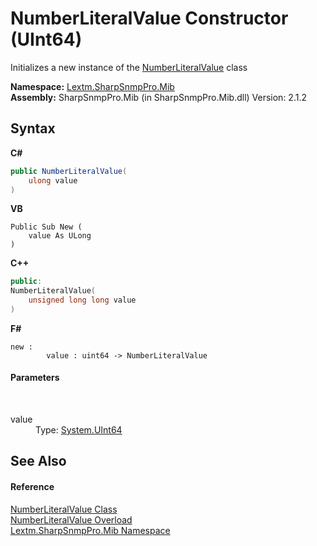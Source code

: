 # NumberLiteralValue Constructor (UInt64)
 

Initializes a new instance of the <a href="T_Lextm_SharpSnmpPro_Mib_NumberLiteralValue">NumberLiteralValue</a> class

**Namespace:**&nbsp;<a href="N_Lextm_SharpSnmpPro_Mib">Lextm.SharpSnmpPro.Mib</a><br />**Assembly:**&nbsp;SharpSnmpPro.Mib (in SharpSnmpPro.Mib.dll) Version: 2.1.2

## Syntax

**C#**<br />
``` C#
public NumberLiteralValue(
	ulong value
)
```

**VB**<br />
``` VB
Public Sub New ( 
	value As ULong
)
```

**C++**<br />
``` C++
public:
NumberLiteralValue(
	unsigned long long value
)
```

**F#**<br />
``` F#
new : 
        value : uint64 -> NumberLiteralValue
```


#### Parameters
&nbsp;<dl><dt>value</dt><dd>Type: <a href="https://docs.microsoft.com/dotnet/api/system.uint64" target="_blank" rel="noopener noreferrer">System.UInt64</a><br /></dd></dl>

## See Also


#### Reference
<a href="T_Lextm_SharpSnmpPro_Mib_NumberLiteralValue">NumberLiteralValue Class</a><br /><a href="Overload_Lextm_SharpSnmpPro_Mib_NumberLiteralValue__ctor">NumberLiteralValue Overload</a><br /><a href="N_Lextm_SharpSnmpPro_Mib">Lextm.SharpSnmpPro.Mib Namespace</a><br />